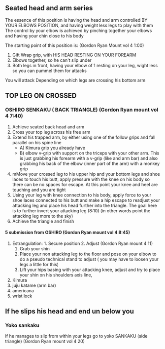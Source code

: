 ## Seated head and arm series 
The essence of this position is having the head and arm controlled BY YOUR  ELBOWS POSITION, and having weight less legs to play with them
The control by your elbow is achieved by pinching together your elbows and having your chin close to his body

The starting point of this position is: (Gordon Ryan Mount vol 4 1:00)
1. Gift Wrap grip, with HIS HEAD RESTING ON YOUR FOREARM
2. Elbows together, so he can't slip under
3. Both legs in front, having your elbow of 1 resting on your leg, wight less so you can pummel them for attacks

You will attack Depending on which legs are crossing his bottom arm
## TOP LEG ON CROSSED
### OSHIRO SENKAKU ( BACK TRIANGLE) (Gordon Ryan mount vol 4 7:40)
   1. Achieve seated back head and arm
   2. Cross your top leg across his free arm
   3. Extend his trapped arm, by either using one of the follow grips and fall parallel on his spine line
      - A) Kimura grip you already have
      - B) elbow v-grip with support on the triceps with your other arm. This is just grabbing his forearm with a v-grip (like and arm bar) and also grabbing his back of the elbow (inner part of the arm) with a monkey grip
   4. mMove your crossed leg to his upper hip and your bottom legs and shoe laces to touch his butt, apply pressure with the knee on his body so there can be no spaces for escape. At this point your knee and heel are touching and you are tight
   5. Using your leg with knee connection to his body, apply force to your shoe laces connected to his butt and make a hip escape to readjust your attacking leg and place his head further into the triangle. The goal here is to further invert your attacking leg (8:10) (in other words point the attacking leg more to the sky)
   6. Achieve the triangle and finish

   #### 5 submission from OSHIRO (Gordon Ryan mount vol 4 8:45)
   1. Estrangulation:
    1. Secure position
    2. Adjust (Gordon Ryan mount 4 11)
       1. Grab your shin
       2. Place your non attacking leg to the floor and pose on your elbow to do a pseudo technical stand to adjust ( you may have to loosen your legs a little for this)
       3. Lift your hips  basing with your attacking knee, adjust and try to place your shin on his shoulders axis line,
   2. Kimura
   3. juju katame (arm bar)
   4. americana
   5. wrist lock

## If he slips his head and end un below you
   ### Yoko sankaku
   If he manages to slip from within your legs go to yoko SANKAKU  (side triangle) (Gordon Ryan mount vol 4 20)
